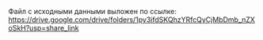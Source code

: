 Файл с исходными данными выложен по ссылке:  https://drive.google.com/drive/folders/1py3ifdSKQhzYRfcQyCjMbDmb_nZXoSkH?usp=share_link